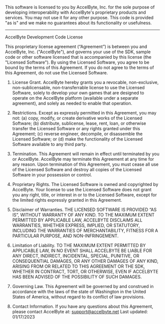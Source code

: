 This software is licensed to you by AccelByte, Inc. for the sole purpose of developing interoperability with AccelByte's proprietary products and services. You may not use it for any other purpose. This code is provided "as is" and we make no guarantees about its functionality or usefulness.

------

AccelByte Development Code License

This proprietary license agreement (“Agreement”) is between you and AccelByte, Inc. ("AccelByte"), and governs your use of the SDK, sample code or other software licensed that is accompanied by this license (the "Licensed Software"). By using the Licensed Software, you agree to be bound by the terms of this Agreement. If you do not agree to the terms of this Agreement, do not use the Licensed Software.

1. License Grant. AccelByte hereby grants you a revocable, non-exclusive, non-sublicensable, non-transferrable license to use the Licensed Software, solely to develop your own games that are designed to operate on the AccelByte platform (available under a separate agreement), and solely as needed to enable that operation.

2. Restrictions. Except as expressly permitted in this Agreement, you may not: (a) copy, modify, or create derivative works of the Licensed Software; (b) distribute, sublicense, lease, rent, loan, or otherwise transfer the Licensed Software or any rights granted under this Agreement; (c) reverse engineer, decompile, or disassemble the Licensed Software; or (d) make the functionality of the Licensed Software available to any third party.

3. Termination. This Agreement will remain in effect until terminated by you or AccelByte. AccelByte may terminate this Agreement at any time for any reason. Upon termination of this Agreement, you must cease all use of the Licensed Software and destroy all copies of the Licensed Software in your possession or control.

4. Proprietary Rights. The Licensed Software is owned and copyrighted by AccelByte. Your license to use the Licensed Software does not grant you any right, title, or interest in or to the Licensed Software, except for the limited rights expressly granted in this Agreement.

5. Disclaimer of Warranties. THE LICENSED SOFTWARE IS PROVIDED “AS IS”, WITHOUT WARRANTY OF ANY KIND. TO THE MAXIMUM EXTENT PERMITTED BY APPLICABLE LAW, ACCELBYTE DISCLAIMS ALL WARRANTIES, WHETHER EXPRESS, IMPLIED, OR STATUTORY, INCLUDING THE WARRANTIES OF MERCHANTABILITY, FITNESS FOR A PARTICULAR PURPOSE, AND NON-INFRINGEMENT.

6. Limitation of Liability. TO THE MAXIMUM EXTENT PERMITTED BY APPLICABLE LAW, IN NO EVENT SHALL ACCELBYTE BE LIABLE FOR ANY DIRECT, INDIRECT, INCIDENTAL, SPECIAL, PUNITIVE, OR CONSEQUENTIAL DAMAGES, OR ANY OTHER DAMAGES OF ANY KIND, ARISING FROM OR RELATED TO THIS AGREEMENT OR THE SDK, WHETHER IN CONTRACT, TORT, OR OTHERWISE, EVEN IF ACCELBYTE HAS BEEN ADVISED OF THE POSSIBILITY OF SUCH DAMAGES.

7. Governing Law. This Agreement will be governed by and construed in accordance with the laws of the state of Washington in the United States of America, without regard to its conflict of law provisions. 

8. Contact Information. If you have any questions about this Agreement, please contact AccelByte at: support@accelbyte.net  Last updated: 01/17/2023
